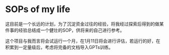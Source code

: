 # SOPs of my life

这目前是一个长远的计划，为了沉淀资金过往的经验，将我经过探索后得到的做某件事的经验总结成一个健壮的SOP，供将来的自己进行参考。

这个项目与我而言将会试运行一个月，在1月11日将会进行评估，若运行的好，在积累到一定量级后，考虑将完备的文档导入GPTs训练。
